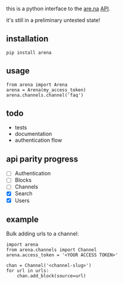 this is a python interface to the [are.na](https://www.are.na/) [API](https://dev.are.na/documentation).

it's still in a preliminary untested state!

## installation

    pip install arena


## usage

    from arena import Arena
    arena = Arena(my_access_token)
    arena.channels.channel('faq')

## todo

- tests
- documentation
- authentication flow

## api parity progress

- [ ] Authentication
- [ ] Blocks
- [ ] Channels
- [x] Search
- [x] Users

## example

Bulk adding urls to a channel:

```
import arena
from arena.channels import Channel
arena.access_token = '<YOUR ACCESS TOKEN>'

chan = Channel('<channel-slug>')
for url in urls:
    chan.add_block(source=url)
```
